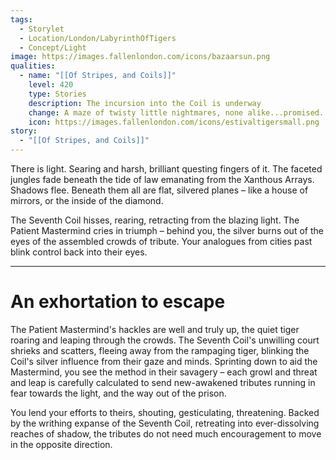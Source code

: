 ```yaml
---
tags:
  - Storylet
  - Location/London/LabyrinthOfTigers
  - Concept/Light
image: https://images.fallenlondon.com/icons/bazaarsun.png
qualities:
  - name: "[[Of Stripes, and Coils]]"
    level: 420
    type: Stories
    description: The incursion into the Coil is underway
    change: A maze of twisty little nightmares, none alike...promised.
    icon: https://images.fallenlondon.com/icons/estivaltigersmall.png
story:
  - "[[Of Stripes, and Coils]]"
---
```

There is light. Searing and harsh, brilliant questing fingers of it. The faceted jungles fade beneath the tide of law emanating from the Xanthous Arrays. Shadows flee. Beneath them all are flat, silvered planes – like a house of mirrors, or the inside of the diamond.

The Seventh Coil hisses, rearing, retracting from the blazing light. The Patient Mastermind cries in triumph – behind you, the silver burns out of the eyes of the assembled crowds of tribute. Your analogues from cities past blink control back into their eyes.

---

# An exhortation to escape

The Patient Mastermind's hackles are well and truly up, the quiet tiger roaring and leaping through the crowds. The Seventh Coil's unwilling court shrieks and scatters, fleeing away from the rampaging tiger, blinking the Coil's silver influence from their gaze and minds. Sprinting down to aid the Mastermind, you see the method in their savagery – each growl and threat and leap is carefully calculated to send new-awakened tributes running in fear towards the light, and the way out of the prison.

You lend your efforts to theirs, shouting, gesticulating, threatening. Backed by the writhing expanse of the Seventh Coil, retreating into ever-dissolving reaches of shadow, the tributes do not need much encouragement to move in the opposite direction.